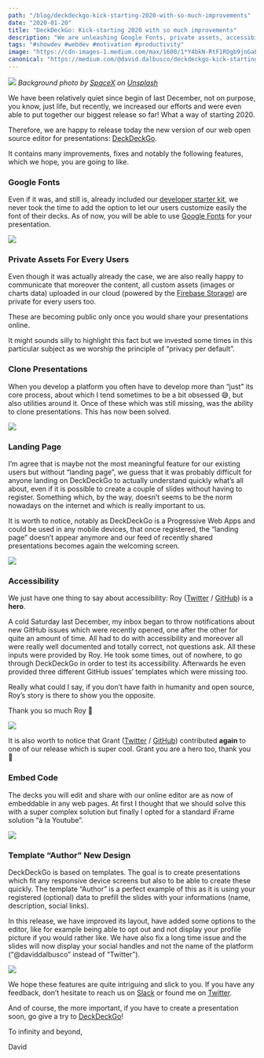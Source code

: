 ```yaml
---
path: "/blog/deckdeckgo-kick-starting-2020-with-so-much-improvements"
date: "2020-01-20"
title: "DeckDeckGo: Kick-starting 2020 with so much improvements"
description: "We are unleashing Google Fonts, private assets, accessibility improvements and many new features in our web open source editor for presentations."
tags: "#showdev #webdev #motivation #productivity"
image: "https://cdn-images-1.medium.com/max/1600/1*Y4bkN-RtF1ROgb9jnGaE4g.png"
canonical: "https://medium.com/@david.dalbusco/deckdeckgo-kick-starting-2020-with-so-much-improvements-2e5f5636f881"
---
```


![](https://cdn-images-1.medium.com/max/1600/1*Y4bkN-RtF1ROgb9jnGaE4g.png)
_Background photo by [SpaceX](https://unsplash.com/@spacex?utm_source=unsplash&utm_medium=referral&utm_content=creditCopyText) on [Unsplash](https://unsplash.com/?utm_source=unsplash&utm_medium=referral&utm_content=creditCopyText)_

We have been relatively quiet since begin of last December, not on purpose, you know, just life, but recently, we increased our efforts and were even able to put together our biggest release so far! What a way of starting 2020.

Therefore, we are happy to release today the new version of our web open source editor for presentations: [DeckDeckGo](https://deckdeckgo.com).

It contains many improvements, fixes and notably the following features, which we hope, you are going to like.

### Google Fonts

Even if it was, and still is, already included our [developer starter kit](https://docs.deckdeckgo.com), we never took the time to add the option to let our users customize easily the font of their decks. As of now, you will be able to use [Google Fonts](https://fonts.google.com) for your presentation.

![](https://cdn-images-1.medium.com/max/1600/1*U4Uc7u26qI7Seutz1ITlqQ.gif)

### Private Assets For Every Users

Even though it was actually already the case, we are also really happy to communicate that moreover the content, all custom assets (images or charts data) uploaded in our cloud (powered by the [Firebase Storage](https://firebase.google.com/docs/storage)) are private for every users too.

These are becoming public only once you would share your presentations online.

It might sounds silly to highlight this fact but we invested some times in this particular subject as we worship the principle of “privacy per default”.

### Clone Presentations

When you develop a platform you often have to develop more than “just” its core process, about which I tend sometimes to be a bit obsessed 😅, but also utilities around it. Once of these which was still missing, was the ability to clone presentations. This has now been solved.

![](https://cdn-images-1.medium.com/max/1600/1*1CgaF2DzIeI1OK25f8Y-qg.gif)

### Landing Page

I’m agree that is maybe not the most meaningful feature for our existing users but without “landing page”, we guess that it was probably difficult for anyone landing on DeckDeckGo to actually understand quickly what’s all about, even if it is possible to create a couple of slides without having to register. Something which, by the way, doesn’t seems to be the norm nowadays on the internet and which is really important to us.

It is worth to notice, notably as DeckDeckGo is a Progressive Web Apps and could be used in any mobile devices, that once registered, the “landing page” doesn’t appear anymore and our feed of recently shared presentations becomes again the welcoming screen.

![](https://cdn-images-1.medium.com/max/1600/1*AHvgqdYhGiNjNFgshMsLyw.gif)

### Accessibility

We just have one thing to say about accessibility: Roy ([Twitter](https://twitter.com/donroyco) / [GitHub](https://github.com/donroyco)) is a **hero**.

A cold Saturday last December, my inbox began to throw notifications about new GitHub issues which were recently opened, one after the other for quite an amount of time. All had to do with accessibility and moreover all were really well documented and totally correct, not questions ask. All these inputs were provided by Roy. He took some times, out of nowhere, to go through DeckDeckGo in order to test its accessibility. Afterwards he even provided three different GitHub issues’ templates which were missing too.

Really what could I say, if you don’t have faith in humanity and open source, Roy’s story is there to show you the opposite.

Thank you so much Roy 🙏

![](https://cdn-images-1.medium.com/max/1600/1*mgg66qja7oR8xi9kxtQMdA.gif)

It is also worth to notice that Grant ([Twitter](https://twitter.com/gherman1990) / [GitHub](https://github.com/grantlouisherman)) contributed **again** to one of our release which is super cool. Grant you are a hero too, thank you 🙏

### Embed Code

The decks you will edit and share with our online editor are as now of embeddable in any web pages. At first I thought that we should solve this with a super complex solution but finally I opted for a standard iFrame solution “à la Youtube”.

![](https://cdn-images-1.medium.com/max/1600/1*luu29-ONP3EAumNue6opKA.gif)

### Template “Author” New Design

DeckDeckGo is based on templates. The goal is to create presentations which fit any responsive device screens but also to be able to create these quickly. The template “Author” is a perfect example of this as it is using your registered (optional) data to prefill the slides with your informations (name, description, social links).

In this release, we have improved its layout, have added some options to the editor, like for example being able to opt out and not display your profile picture if you would rather like. We have also fix a long time issue and the slides will now display your social handles and not the name of the platform (“@daviddalbusco” instead of “Twitter”).

![](https://cdn-images-1.medium.com/max/1600/1*OS2ouBoXzZOFOQzWCRUYkw.gif)

We hope these features are quite intriguing and slick to you. If you have any feedback, don’t hesitate to reach us on [Slack](https://join.slack.com/t/deckdeckgo/shared_invite/enQtNzM0NjMwOTc3NTI0LTBlNmFhODNhYmRkMWUxZmU4ZTQ2MDJiNjlmYWZiODNjMDU5OGRjYThlZmZjMTc5YmQ3MzUzMDlhMzk0ZDgzMDY) or found me on [Twitter](https://twitter.com/daviddalbusco).

And of course, the more important, if you have to create a presentation soon, go give a try to [DeckDeckGo](https://deckdeckgo.com)!

To infinity and beyond,

David
